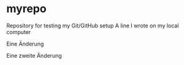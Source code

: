 # myrepo
Repository for testing my Git/GitHub setup
A line I wrote on my local computer

Eine Änderung

Eine zweite Änderung